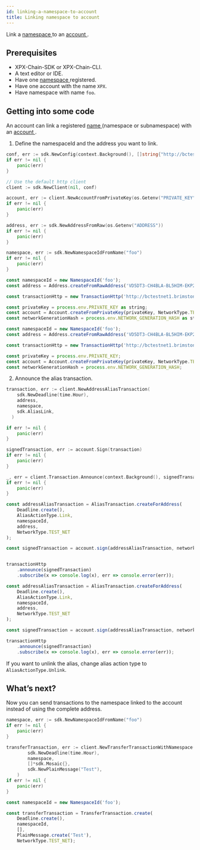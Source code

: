 ```yaml
---
id: linking-a-namespace-to-account
title: Linking namespace to account
---
```


Link a [ namespace ](../../built-in-features/namespace.md) to an [ account ](../../built-in-features/account.md).

## Prerequisites

- XPX-Chain-SDK or XPX-Chain-CLI.
- A text editor or IDE.
- Have one [ namespace ](../../built-in-features/namespace.md) registered.
- Have one account with the name `XPX`.
- Have namespace with name `foo`.

## Getting into some code

An account can link a registered [ name ](../../built-in-features/namespace.md) (namespace or subnamespace) with an [ account ](../../built-in-features/account.md).

1. Define the namespaceId and the address you want to link.

<!--DOCUSAURUS_CODE_TABS-->
<!--Golang-->
```go
conf, err := sdk.NewConfig(context.Background(), []string{"http://bctestnet1.brimstone.xpxsirius.io:3000"})
if err != nil {
    panic(err)
}

// Use the default http client
client := sdk.NewClient(nil, conf)

account, err := client.NewAccountFromPrivateKey(os.Getenv("PRIVATE_KEY"))
if err != nil {
    panic(err)
}

address, err := sdk.NewAddressFromRaw(os.Getenv("ADDRESS"))
if err != nil {
    panic(err)
}

namespace, err := sdk.NewNamespaceIdFromName("foo")
if err != nil {
    panic(err)
}
```
<!--TypeScript-->
```js
const namespaceId = new NamespaceId('foo');
const address = Address.createFromRawAddress('VD5DT3-CH4BLA-BL5HIM-EKP2TA-PUKF4N-Y3L5HR-IR54');

const transactionHttp = new TransactionHttp('http://bctestnet1.brimstone.xpxsirius.io:3000');

const privateKey = process.env.PRIVATE_KEY as string;
const account = Account.createFromPrivateKey(privateKey, NetworkType.TEST_NET);
const networkGenerationHash = process.env.NETWORK_GENERATION_HASH as string;

```

<!--JavaScript-->
```js
const namespaceId = new NamespaceId('foo');
const address = Address.createFromRawAddress('VD5DT3-CH4BLA-BL5HIM-EKP2TA-PUKF4N-Y3L5HR-IR54');

const transactionHttp = new TransactionHttp('http://bctestnet1.brimstone.xpxsirius.io:3000');

const privateKey = process.env.PRIVATE_KEY;
const account = Account.createFromPrivateKey(privateKey, NetworkType.TEST_NET);
const networkGenerationHash = process.env.NETWORK_GENERATION_HASH;

```

<!--END_DOCUSAURUS_CODE_TABS-->

2. Announce the alias transaction.

<!--DOCUSAURUS_CODE_TABS-->
<!--Golang-->
```go
transaction, err := client.NewAddressAliasTransaction(
    sdk.NewDeadline(time.Hour),
    address,
    namespace,
    sdk.AliasLink,
  )

if err != nil {
    panic(err)
}

signedTransaction, err := account.Sign(transaction)
if err != nil {
    panic(err)
}

_, err = client.Transaction.Announce(context.Background(), signedTransaction)
if err != nil {
    panic(err)
}
```

<!--TypeScript-->
```js
const addressAliasTransaction = AliasTransaction.createForAddress(
    Deadline.create(),
    AliasActionType.Link,
    namespaceId,
    address,
    NetworkType.TEST_NET
);

const signedTransaction = account.sign(addressAliasTransaction, networkGenerationHash);


transactionHttp
    .announce(signedTransaction)
    .subscribe(x => console.log(x), err => console.error(err));
```

<!--JavaScript-->
```js
const addressAliasTransaction = AliasTransaction.createForAddress(
    Deadline.create(),
    AliasActionType.Link,
    namespaceId,
    address,
    NetworkType.TEST_NET
);

const signedTransaction = account.sign(addressAliasTransaction, networkGenerationHash);

transactionHttp
    .announce(signedTransaction)
    .subscribe(x => console.log(x), err => console.error(err));
```

<!--END_DOCUSAURUS_CODE_TABS-->

If you want to unlink the alias, change alias action type to` AliasActionType.Unlink`.

## What’s next?

Now you can send transactions to the namespace linked to the account instead of using the complete address.

<!--DOCUSAURUS_CODE_TABS-->
<!--Golang-->
```go
namespace, err := sdk.NewNamespaceIdFromName("foo")
if err != nil {
    panic(err)
}

transferTransaction, err := client.NewTransferTransactionWithNamespace(
        sdk.NewDeadline(time.Hour),
        namespace,
        []*sdk.Mosaic{},
        sdk.NewPlainMessage("Test"),
    )
if err != nil {
    panic(err)
}
```

<!--TypeScript-->
```js
const namespaceId = new NamespaceId('foo');

const transferTransaction = TransferTransaction.create(
    Deadline.create(),
    namespaceId,
    [],
    PlainMessage.create('Test'),
    NetworkType.TEST_NET);

```

<!--END_DOCUSAURUS_CODE_TABS-->

